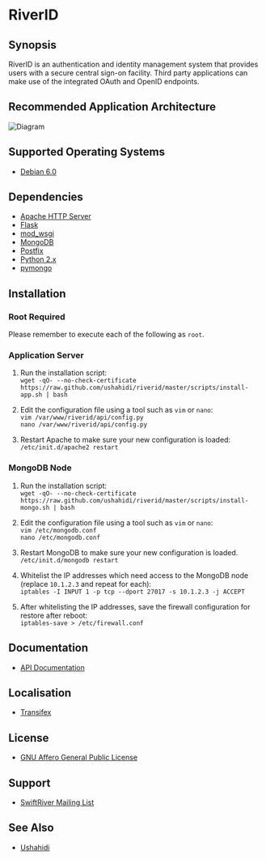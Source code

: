 # RiverID

## Synopsis

RiverID is an authentication and identity management system that provides users with a secure central sign-on facility. Third party applications can make use of the integrated OAuth and OpenID endpoints.

## Recommended Application Architecture

![Diagram](https://github.com/ushahidi/riverid/raw/master/diagrams/architecture.png)

## Supported Operating Systems

* [Debian 6.0](http://www.debian.org/)

## Dependencies

* [Apache HTTP Server](http://httpd.apache.org/)
* [Flask](http://flask.pocoo.org/)
* [mod_wsgi](http://code.google.com/p/modwsgi/)
* [MongoDB](http://www.mongodb.org/)
* [Postfix](http://www.postfix.org/)
* [Python 2.x](http://python.org/)
* [pymongo](http://pypi.python.org/pypi/pymongo/)

## Installation

### Root Required

Please remember to execute each of the following as `root`.

### Application Server

1. Run the installation script:  
`wget -qO- --no-check-certificate https://raw.github.com/ushahidi/riverid/master/scripts/install-app.sh | bash`

2. Edit the configuration file using a tool such as `vim` or `nano`:  
`vim /var/www/riverid/api/config.py`  
`nano /var/www/riverid/api/config.py`

3. Restart Apache to make sure your new configuration is loaded:  
`/etc/init.d/apache2 restart`

### MongoDB Node

1. Run the installation script:  
`wget -qO- --no-check-certificate https://raw.github.com/ushahidi/riverid/master/scripts/install-mongo.sh | bash`

2. Edit the configuration file using a tool such as `vim` or `nano`:  
`vim /etc/mongodb.conf`  
`nano /etc/mongodb.conf`

3. Restart MongoDB to make sure your new configuration is loaded.  
`/etc/init.d/mongodb restart`

4. Whitelist the IP addresses which need access to the MongoDB node (replace `10.1.2.3` and repeat for each):  
`iptables -I INPUT 1 -p tcp --dport 27017 -s 10.1.2.3 -j ACCEPT`

5. After whitelisting the IP addresses, save the firewall configuration for restore after reboot:  
`iptables-save > /etc/firewall.conf`

## Documentation

* [API Documentation](https://github.com/ushahidi/riverid/blob/master/doc/api.md)

## Localisation

* [Transifex](https://www.transifex.net/projects/p/riverid/)

## License

* [GNU Affero General Public License](http://www.gnu.org/licenses/agpl.html)

## Support

* [SwiftRiver Mailing List](http://groups.google.com/group/swiftriver)

## See Also

* [Ushahidi](http://ushahidi.com/)